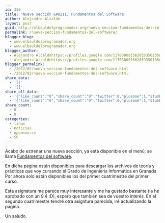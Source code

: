 ```yaml
---
id: 336
title: 'Nueva sección &#8211; Fundamentos del Software'
author: Alejandro Alcalde
layout: post
guid: http://elbauldelprogramador.org/nueva-seccion-fundamentos-del-software/
permalink: /nueva-seccion-fundamentos-del-software/
blogger_blog:
  - www.elbauldelprogramador.org
  - www.elbauldelprogramador.org
blogger_author:
  - Alejandro Alcaldehttps://profiles.google.com/117030001562039350135noreply@blogger.com
  - Alejandro Alcaldehttps://profiles.google.com/117030001562039350135noreply@blogger.com
blogger_permalink:
  - /2012/02/nueva-seccion-fundamentos-del-software.html
  - /2012/02/nueva-seccion-fundamentos-del-software.html
share_data:
  - '[]'
  - '[]'
share_all_data:
  - '{"like_count":"0","share_count":"0","twitter":0,"plusone":1,"stumble":0,"pinit":0,"count":1,"time":1333551725}'
  - '{"like_count":"0","share_count":"0","twitter":0,"plusone":1,"stumble":0,"pinit":0,"count":1,"time":1333551725}'
share_count:
  - 0
  - 0
categories:
  - linux
  - noticias
  - opensource
  - SO
---
```

Acabo de estrenar una nueva sección, ya está disponible en el menú, se llama [Fundamentos del software][1].

En dicha página están disponibles para descargar los archivos de teoría y prácticas que voy cursando el Grado de Ingeniería Informática en Granada. Por ahora solo están disponibles los del primer cuatrimestre del primer curso.

Esta asignatura me parece muy interesante y me ha gustado bastante (la he aprobado con un 9.4 :D), espero que también sea de vuestro interés. En el segundo cuatrimestre tendré otra asigntura parecída, iré actualizando la página.

Un saludo.



 [1]: /p/fundamentos-del-software_03.html